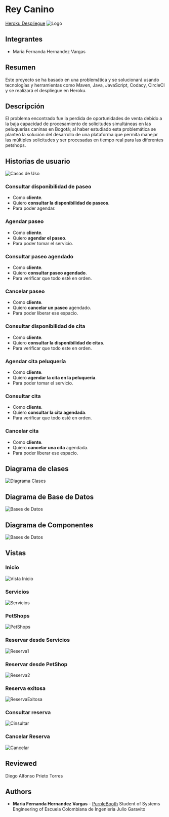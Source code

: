 # Rey Canino
[Heroku Despliegue](https://reycanino.herokuapp.com/)
![Logo](https://github.com/mariahv9/ReyCanino_ARSW/blob/master/resources/Logo.png)

## Integrantes
* Maria Fernanda Hernandez Vargas

## Resumen 

Este proyecto se ha basado en una problemática y se solucionará usando tecnologías y herramientas como Maven, Java, JavaScript, Codacy, CircleCI y se realizará el despliegue en Heroku.

## Descripción 

El problema encontrado fue la perdida de oportunidades de venta debido a la baja capacidad de procesamiento de solicitudes simultáneas en las peluquerías caninas en Bogotá; al haber estudiado esta problemática se planteó la solución del desarrollo de una plataforma que permita manejar las múltiples solicitudes y ser procesadas en tiempo real para las diferentes petshops.

## Historias de usuario

![Casos de Uso](https://github.com/mariahv9/ReyCanino_ARSW/blob/master/resources/CasosdeUso.png)

### Consultar disponibilidad de paseo

* Como **cliente**.
* Quiero **consultar la disponibilidad de paseos**.
* Para poder agendar.

### Agendar paseo

* Como **cliente**.
* Quiero **agendar el paseo**.
* Para poder tomar el servicio.

### Consultar paseo agendado

* Como **cliente**.
* Quiero **consultar paseo agendado**.
* Para verificar que todo esté en orden.

### Cancelar paseo

* Como **cliente**.
* Quiero **cancelar un paseo** agendado.
* Para poder liberar ese espacio.

### Consultar disponibilidad de cita

* Como **cliente**.
* Quiero **consultar la disponibilidad de citas**.
* Para verificar que todo este en orden.

### Agendar cita peluquería

* Como **cliente**.
* Quiero **agendar la cita en la peluquería**.
* Para poder tomar el servicio.

### Consultar cita

* Como **cliente**.
* Quiero **consultar la cita agendada**.
* Para verificar que todo esté en orden.

### Cancelar cita

* Como **cliente**.
* Quiero **cancelar una cita** agendada.
* Para poder liberar ese espacio.

## Diagrama de clases

![Diagrama Clases](https://github.com/mariahv9/ReyCanino_ARSW/blob/master/resources/DiagramaClases.png)

## Diagrama de Base de Datos

![Bases de Datos](https://github.com/mariahv9/ReyCanino_ARSW/blob/master/resources/Base%20de%20Datos.png)

## Diagrama de Componentes

![Bases de Datos](https://github.com/mariahv9/ReyCanino_ARSW/blob/master/resources/Componentes.png)

## Vistas

### Inicio

![Vista Inicio](https://github.com/mariahv9/ReyCanino_ARSW/blob/master/resources/VistaInicio.png)

### Servicios

![Servicios](https://github.com/mariahv9/ReyCanino_ARSW/blob/master/resources/VistaClienteServicios.png)

### PetShops

![PetShops](https://github.com/mariahv9/ReyCanino_ARSW/blob/master/resources/VistaClientePetshops.png)

### Reservar desde Servicios

![Reserva1](https://github.com/mariahv9/ReyCanino_ARSW/blob/master/resources/ReservaServicios.png)

### Reservar desde PetShop

![Reserva2](https://github.com/mariahv9/ReyCanino_ARSW/blob/master/resources/ReservaPetshop.png)

### Reserva exitosa

![ReservaExitosa](https://github.com/mariahv9/ReyCanino_ARSW/blob/master/resources/ReservaExitosa.png)

### Consultar reserva

![Cinsultar](https://github.com/mariahv9/ReyCanino_ARSW/blob/master/resources/ConsultarReserva.png)

### Cancelar Reserva

![Cancelar](https://github.com/mariahv9/ReyCanino_ARSW/blob/master/resources/CancdelarReserva.png)

## Reviewed
Diego Alfonso Prieto Torres

## Authors
* **Maria Fernanda Hernandez Vargas** - [PurpleBooth](https://github.com/mariahv9)
Student of Systems Engineering of Escuela Colombiana de Ingenieria Julio Garavito 
